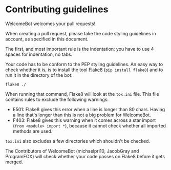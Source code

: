 # Contributing guidelines

WelcomeBot welcomes your pull requests!

When creating a pull request, please take the code styling guidelines in account, as specified in this document.

The first, and most important rule is the indentation: you have to use 4 spaces for indentation, no tabs.

Your code has to be conform to the PEP styling guidelines. An easy way to check whether it is, is to install the tool [Flake8](https://pypi.python.org/pypi/flake8) (`pip install flake8`) and to run it in the directory of the bot:

    flake8 ./

When running that command, Flake8 will look at the `tox.ini` file. This file contains rules to exclude the following warnings:

 - E501: Flake8 gives this error when a line is longer than 80 chars. Having a line that's longer than this is not a big problem for WelcomeBot.
 - F403: Flake8 gives this warning when it comes across a star import (`from <module> import *`), because it cannot check whether all imported methods are used.

`tox.ini` also excludes a few directories which shouldn't be checked.

The Contributors of WelcomeBot (michaelpri10, JacobGray and ProgramFOX) will check whether your code passes on Flake8 before it gets merged.